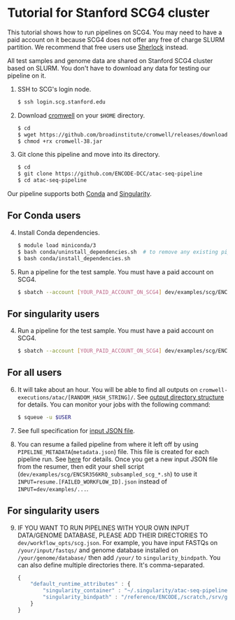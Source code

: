 # Tutorial for Stanford SCG4 cluster


This tutorial shows how to run pipelines on SCG4. You may need to have a paid account on it because SCG4 does not offer any free of charge SLURM partition. We recommend that free users use [Sherlock](tutorial_sherlock.md) instead.

All test samples and genome data are shared on Stanford SCG4 cluster based on SLURM. You don't have to download any data for testing our pipeline on it.

1. SSH to SCG's login node.
    ```bash
    $ ssh login.scg.stanford.edu
    ```
2. Download [cromwell](https://github.com/broadinstitute/cromwell) on your `$HOME` directory.
    ```bash
    $ cd 
    $ wget https://github.com/broadinstitute/cromwell/releases/download/38/cromwell-38.jar
    $ chmod +rx cromwell-38.jar
    ```

3. Git clone this pipeline and move into its directory.
    ```bash
    $ cd
    $ git clone https://github.com/ENCODE-DCC/atac-seq-pipeline
    $ cd atac-seq-pipeline
    ```

Our pipeline supports both [Conda](https://conda.io/docs/) and [Singularity](https://singularity.lbl.gov/).

## For Conda users

4. Install Conda dependencies.
    ```bash
    $ module load miniconda/3
    $ bash conda/uninstall_dependencies.sh  # to remove any existing pipeline env
    $ bash conda/install_dependencies.sh
    ```

5. Run a pipeline for the test sample. You must have a paid account on SCG4.
    ```bash
    $ sbatch --account [YOUR_PAID_ACCOUNT_ON_SCG4] dev/examples/scg/ENCSR356KRQ_subsampled_scg_conda.sh
    ```

## For singularity users

4. Run a pipeline for the test sample. You must have a paid account on SCG4.
    ```bash
    $ sbatch --account [YOUR_PAID_ACCOUNT_ON_SCG4] dev/examples/scg/ENCSR356KRQ_subsampled_scg_singularity.sh
    ```

## For all users

6. It will take about an hour. You will be able to find all outputs on `cromwell-executions/atac/[RANDOM_HASH_STRING]/`. See [output directory structure](output.md) for details. You can monitor your jobs with the following command:
    ```bash
    $ squeue -u $USER
    ```

7. See full specification for [input JSON file](input.md).

8. You can resume a failed pipeline from where it left off by using `PIPELINE_METADATA`(`metadata.json`) file. This file is created for each pipeline run. See [here](../utils/resumer/README.md) for details. Once you get a new input JSON file from the resumer, then edit your shell script (`dev/examples/scg/ENCSR356KRQ_subsampled_scg_*.sh`) to use it `INPUT=resume.[FAILED_WORKFLOW_ID].json` instead of `INPUT=dev/examples/...`.

## For singularity users

9. IF YOU WANT TO RUN PIPELINES WITH YOUR OWN INPUT DATA/GENOME DATABASE, PLEASE ADD THEIR DIRECTORIES TO `dev/workflow_opts/scg.json`. For example, you have input FASTQs on `/your/input/fastqs/` and genome database installed on `/your/genome/database/` then add `/your/` to `singularity_bindpath`. You can also define multiple directories there. It's comma-separated.
    ```javascript
    {
        "default_runtime_attributes" : {
            "singularity_container" : "~/.singularity/atac-seq-pipeline-dev-v1.5.1.simg",
            "singularity_bindpath" : "/reference/ENCODE,/scratch,/srv/gsfs0,YOUR_OWN_DATA_DIR1,YOUR_OWN_DATA_DIR1,..."
        }
    }
    ```
